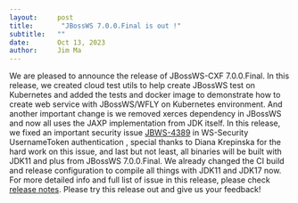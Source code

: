 ```yaml
---
layout:     post
title:       "JBossWS 7.0.0.Final is out !"
subtitle:   ""
date:       Oct 13, 2023
author:     Jim Ma
---
```

We are pleased to announce the release of JBossWS-CXF 7.0.0.Final. In this release, we created cloud test 
utils to help create JBossWS test on Kubernetes and added the tests and docker image to demonstrate how 
to create web service with JBossWS/WFLY on Kubernetes environment.
And another important change is we removed xerces dependency in JBossWS and now all uses the JAXP implementation
from JDK itself. In this release, we fixed an important security issue [JBWS-4389](https://issues.redhat.com/browse/JBWS-4389) in WS-Security UsernameToken authentication
, special thanks to Diana Krepinska for the hard work on this issue,  and last but not least, all binaries will be built with JDK11 and plus from JBossWS 7.0.0.Final.
We already changed the CI build and release configuration to compile all things with JDK11 and JDK17 now.
For more detailed info and full list of issue in this release, please check [release notes](https://issues.redhat.com/secure/ReleaseNote.jspa?projectId=12310050&version=12409746).
Please try this release out and give us your feedback! 






